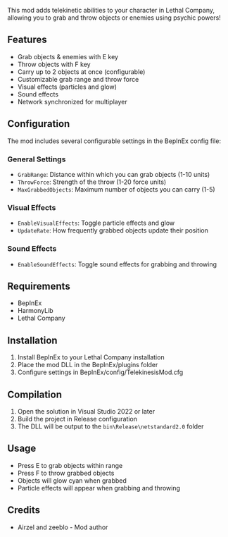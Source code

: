This mod adds telekinetic abilities to your character in Lethal Company, allowing you to grab and throw objects or enemies using psychic powers!

## Features
- Grab objects & enemies with E key
- Throw objects with F key
- Carry up to 2 objects at once (configurable)
- Customizable grab range and throw force
- Visual effects (particles and glow)
- Sound effects
- Network synchronized for multiplayer

## Configuration
The mod includes several configurable settings in the BepInEx config file:

### General Settings
- `GrabRange`: Distance within which you can grab objects (1-10 units)
- `ThrowForce`: Strength of the throw (1-20 force units)
- `MaxGrabbedObjects`: Maximum number of objects you can carry (1-5)

### Visual Effects
- `EnableVisualEffects`: Toggle particle effects and glow
- `UpdateRate`: How frequently grabbed objects update their position

### Sound Effects
- `EnableSoundEffects`: Toggle sound effects for grabbing and throwing

## Requirements
- BepInEx
- HarmonyLib
- Lethal Company

## Installation
1. Install BepInEx to your Lethal Company installation
2. Place the mod DLL in the BepInEx/plugins folder
3. Configure settings in BepInEx/config/TelekinesisMod.cfg

## Compilation
1. Open the solution in Visual Studio 2022 or later
2. Build the project in Release configuration
3. The DLL will be output to the `bin\Release\netstandard2.0` folder

## Usage
- Press E to grab objects within range
- Press F to throw grabbed objects
- Objects will glow cyan when grabbed
- Particle effects will appear when grabbing and throwing

## Credits
- Airzel and zeeblo - Mod author

